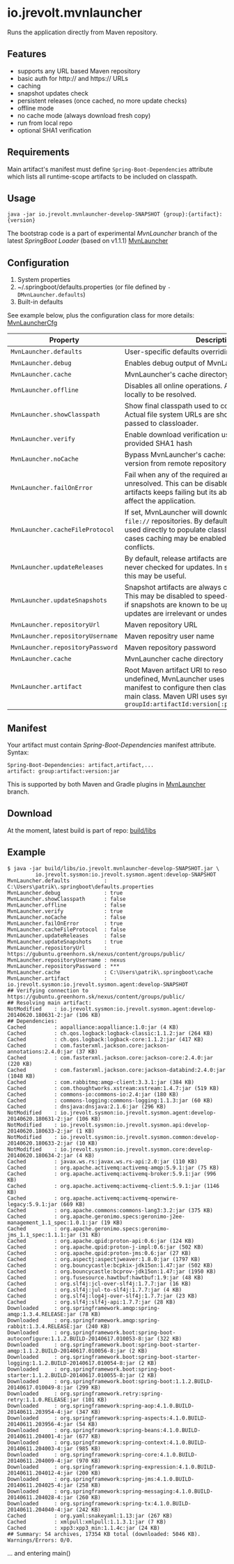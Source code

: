 io.jrevolt.mvnlauncher
======================

Runs the application directly from Maven repository.

Features
--------

- supports any URL based Maven repository
- basic auth for http:// and https:// URLs
- caching
- snapshot updates check
- persistent releases (once cached, no more update checks)
- offline mode
- no cache mode (always download fresh copy)
- run from local repo
- optional SHA1 verification

Requirements
------------

Main artifact's manifest must define `Spring-Boot-Dependencies` attribute which lists all runtime-scope artifacts to be included on classpath.

Usage
-----

	java -jar io.jrevolt.mvnlauncher-develop-SNAPSHOT {group}:{artifact}:{version}
	
The bootstrap code is a part of experimental *MvnLauncher* branch of the latest *SpringBoot Loader* (based on v1.1.1)
[MvnLauncher](https://github.com/patrikbeno/spring-boot/commits/MvnLauncher)

Configuration
-------------

 1. System properties
 2. ~/.springboot/defaults.properties (or file defined by `-DMvnLauncher.defaults`)
 3. Built-in defaults

See example below, plus the configuration class for more details: [MvnLauncherCfg](https://github.com/patrikbeno/spring-boot/blob/MvnLauncher/spring-boot-tools/spring-boot-loader/src/main/java/org/springframework/boot/loader/MvnLauncherCfg.java) 

| Property | Description | Default |
|----------|---------|-------------|
| `MvnLauncher.defaults` | User-specific defaults overriding built-in defaults | `~/.springboot/defaults.properties` | 
| `MvnLauncher.debug` | Enables debug output of MvnLauncher's operations | `false` |
| `MvnLauncher.cache` | MvnLauncher's cache directory | `file://${user.home}/.springboot/cache` |
| `MvnLauncher.offline` | Disables all online operations. Artifacts must be cached locally to be resolved. | `false` | 
| `MvnLauncher.showClasspath` | Show final classpath used to configure the classloader. Actual file system URLs are show in the same order as passed to classloader. | `false` |
| `MvnLauncher.verify` | Enable download verification using the repository-provided SHA1 hash | `true` |
| `MvnLauncher.noCache` | Bypass MvnLauncher's cache: always download latest version from remote repository. | `false` |
| `MvnLauncher.failOnError` | Fail when any of the required artifacts is invalid or unresolved. This can be disabled if some optional artifacts keeps failing but its absence does not actually affect the application. | `true` |
| `MvnLauncher.cacheFileProtocol` | If set, MvnLauncher will download and cache also `file://` repositories. By default such URLs are not used directly to populate classloader but in some cases caching may be enabled to avoid the filesystem conflicts.  | `false` |
| `MvnLauncher.updateReleases` | By default, release artifacts are cached forever and never checked for updates. In some cases, overriding this may be useful. | `false` |
| `MvnLauncher.updateSnapshots` | Snapshot artifacts are always checked for updates. This may be disabled to speed-up application startup if snapshots are known to be up-to-date or if the updates are irrelevant or undesirable. | `true` |
| `MvnLauncher.repositoryUrl` | Maven repository URL | `file://${user.home}/.m2/repository/`
| `MvnLauncher.repositoryUsername` | Maven repositry user name |  
| `MvnLauncher.repositoryPassword` | Maven repository password |
| `MvnLauncher.cache` | MvnLauncher cache directory | `file://${user.name}/.springboot/cache` |
| `MvnLauncher.artifact` | Root Maven artifact URI to resolve and execute. If undefined, MvnLauncher uses bootstrap (current) manifest to configure then classloader and resolve the main class. Maven URI uses syntax `groupId:artifactId:version[:packaging[:classifier]]` | `undefined` |

Manifest
--------

Your artifact must contain *Spring-Boot-Dependencies* manifest attribute. Syntax:
 
	Spring-Boot-Dependencies: artifact,artifact,...
	artifact: group:artifact:version:jar

This is supported by both Maven and Gradle plugins in [MvnLauncher](https://github.com/patrikbeno/spring-boot/commits/MvnLauncher)
branch.

Download
--------

At the moment, latest build is part of repo: [build/libs](https://github.com/jrevolt/io.jrevolt.mvnlauncher/tree/develop/build/libs)

Example
-------

```
$ java -jar build/libs/io.jrevolt.mvnlauncher-develop-SNAPSHOT.jar \
		 io.jrevolt.sysmon:io.jrevolt.sysmon.agent:develop-SNAPSHOT
MvnLauncher.defaults           : C:\Users\patrik\.springboot\defaults.properties
MvnLauncher.debug              : true
MvnLauncher.showClasspath      : false
MvnLauncher.offline            : false
MvnLauncher.verify             : true
MvnLauncher.noCache            : false
MvnLauncher.failOnError        : true
MvnLauncher.cacheFileProtocol  : false
MvnLauncher.updateReleases     : false
MvnLauncher.updateSnapshots    : true
MvnLauncher.repositoryUrl      : https://gubuntu.greenhorn.sk/nexus/content/groups/public/
MvnLauncher.repositoryUsername : nexus
MvnLauncher.repositoryPassword : ***
MvnLauncher.cache              : C:\Users\patrik\.springboot\cache
MvnLauncher.artifact           : io.jrevolt.sysmon:io.jrevolt.sysmon.agent:develop-SNAPSHOT
## Verifying connection to https://gubuntu.greenhorn.sk/nexus/content/groups/public/
## Resolving main artifact:
NotModified    : io.jrevolt.sysmon:io.jrevolt.sysmon.agent:develop-20140620.180631-2:jar (106 KB)
## Dependencies:
Cached         : aopalliance:aopalliance:1.0:jar (4 KB)
Cached         : ch.qos.logback:logback-classic:1.1.2:jar (264 KB)
Cached         : ch.qos.logback:logback-core:1.1.2:jar (417 KB)
Cached         : com.fasterxml.jackson.core:jackson-annotations:2.4.0:jar (37 KB)
Cached         : com.fasterxml.jackson.core:jackson-core:2.4.0:jar (220 KB)
Cached         : com.fasterxml.jackson.core:jackson-databind:2.4.0:jar (1048 KB)
Cached         : com.rabbitmq:amqp-client:3.3.1:jar (384 KB)
Cached         : com.thoughtworks.xstream:xstream:1.4.7:jar (519 KB)
Cached         : commons-io:commons-io:2.4:jar (180 KB)
Cached         : commons-logging:commons-logging:1.1.3:jar (60 KB)
Cached         : dnsjava:dnsjava:2.1.6:jar (296 KB)
NotModified    : io.jrevolt.sysmon:io.jrevolt.sysmon.agent:develop-20140620.180631-2:jar (106 KB)
NotModified    : io.jrevolt.sysmon:io.jrevolt.sysmon.api:develop-20140620.180633-2:jar (1 KB)
NotModified    : io.jrevolt.sysmon:io.jrevolt.sysmon.common:develop-20140620.180633-2:jar (10 KB)
NotModified    : io.jrevolt.sysmon:io.jrevolt.sysmon.core:develop-20140620.180634-2:jar (4 KB)
Cached         : javax.ws.rs:javax.ws.rs-api:2.0:jar (110 KB)
Cached         : org.apache.activemq:activemq-amqp:5.9.1:jar (75 KB)
Cached         : org.apache.activemq:activemq-broker:5.9.1:jar (996 KB)
Cached         : org.apache.activemq:activemq-client:5.9.1:jar (1146 KB)
Cached         : org.apache.activemq:activemq-openwire-legacy:5.9.1:jar (669 KB)
Cached         : org.apache.commons:commons-lang3:3.2:jar (375 KB)
Cached         : org.apache.geronimo.specs:geronimo-j2ee-management_1.1_spec:1.0.1:jar (19 KB)
Cached         : org.apache.geronimo.specs:geronimo-jms_1.1_spec:1.1.1:jar (31 KB)
Cached         : org.apache.qpid:proton-api:0.6:jar (124 KB)
Cached         : org.apache.qpid:proton-j-impl:0.6:jar (502 KB)
Cached         : org.apache.qpid:proton-jms:0.6:jar (27 KB)
Cached         : org.aspectj:aspectjweaver:1.8.0:jar (1797 KB)
Cached         : org.bouncycastle:bcpkix-jdk15on:1.47:jar (502 KB)
Cached         : org.bouncycastle:bcprov-jdk15on:1.47:jar (1950 KB)
Cached         : org.fusesource.hawtbuf:hawtbuf:1.9:jar (48 KB)
Cached         : org.slf4j:jcl-over-slf4j:1.7.7:jar (16 KB)
Cached         : org.slf4j:jul-to-slf4j:1.7.7:jar (4 KB)
Cached         : org.slf4j:log4j-over-slf4j:1.7.7:jar (23 KB)
Cached         : org.slf4j:slf4j-api:1.7.7:jar (28 KB)
Downloaded     : org.springframework.amqp:spring-amqp:1.3.4.RELEASE:jar (78 KB)
Downloaded     : org.springframework.amqp:spring-rabbit:1.3.4.RELEASE:jar (240 KB)
Downloaded     : org.springframework.boot:spring-boot-autoconfigure:1.1.2.BUILD-20140617.010053-8:jar (322 KB)
Downloaded     : org.springframework.boot:spring-boot-starter-amqp:1.1.2.BUILD-20140617.010056-8:jar (2 KB)
Downloaded     : org.springframework.boot:spring-boot-starter-logging:1.1.2.BUILD-20140617.010054-8:jar (2 KB)
Downloaded     : org.springframework.boot:spring-boot-starter:1.1.2.BUILD-20140617.010055-8:jar (2 KB)
Downloaded     : org.springframework.boot:spring-boot:1.1.2.BUILD-20140617.010049-8:jar (299 KB)
Downloaded     : org.springframework.retry:spring-retry:1.1.0.RELEASE:jar (101 KB)
Downloaded     : org.springframework:spring-aop:4.1.0.BUILD-20140611.203954-4:jar (347 KB)
Downloaded     : org.springframework:spring-aspects:4.1.0.BUILD-20140611.203956-4:jar (54 KB)
Downloaded     : org.springframework:spring-beans:4.1.0.BUILD-20140611.204001-4:jar (677 KB)
Downloaded     : org.springframework:spring-context:4.1.0.BUILD-20140611.204003-4:jar (985 KB)
Downloaded     : org.springframework:spring-core:4.1.0.BUILD-20140611.204009-4:jar (970 KB)
Downloaded     : org.springframework:spring-expression:4.1.0.BUILD-20140611.204012-4:jar (200 KB)
Downloaded     : org.springframework:spring-jms:4.1.0.BUILD-20140611.204025-4:jar (258 KB)
Downloaded     : org.springframework:spring-messaging:4.1.0.BUILD-20140611.204028-4:jar (260 KB)
Downloaded     : org.springframework:spring-tx:4.1.0.BUILD-20140611.204040-4:jar (242 KB)
Cached         : org.yaml:snakeyaml:1.13:jar (267 KB)
Cached         : xmlpull:xmlpull:1.1.3.1:jar (7 KB)
Cached         : xpp3:xpp3_min:1.1.4c:jar (24 KB)
## Summary: 54 archives, 17354 KB total (downloaded: 5046 KB). Warnings/Errors: 0/0.
```	
	
... and entering main()	
